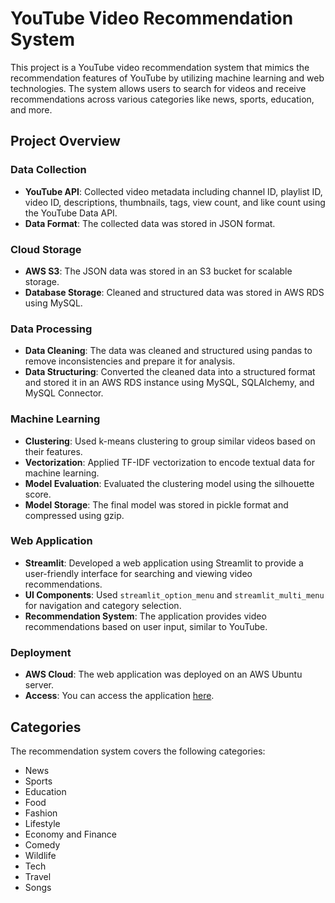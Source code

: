 # YouTube Video Recommendation System

This project is a YouTube video recommendation system that mimics the recommendation features of YouTube by utilizing machine learning and web technologies. The system allows users to search for videos and receive recommendations across various categories like news, sports, education, and more.

## Project Overview

### Data Collection
- **YouTube API**: Collected video metadata including channel ID, playlist ID, video ID, descriptions, thumbnails, tags, view count, and like count using the YouTube Data API.
- **Data Format**: The collected data was stored in JSON format.

### Cloud Storage
- **AWS S3**: The JSON data was stored in an S3 bucket for scalable storage.
- **Database Storage**: Cleaned and structured data was stored in AWS RDS using MySQL.

### Data Processing
- **Data Cleaning**: The data was cleaned and structured using pandas to remove inconsistencies and prepare it for analysis.
- **Data Structuring**: Converted the cleaned data into a structured format and stored it in an AWS RDS instance using MySQL, SQLAlchemy, and MySQL Connector.

### Machine Learning
- **Clustering**: Used k-means clustering to group similar videos based on their features.
- **Vectorization**: Applied TF-IDF vectorization to encode textual data for machine learning.
- **Model Evaluation**: Evaluated the clustering model using the silhouette score.
- **Model Storage**: The final model was stored in pickle format and compressed using gzip.

### Web Application
- **Streamlit**: Developed a web application using Streamlit to provide a user-friendly interface for searching and viewing video recommendations.
- **UI Components**: Used `streamlit_option_menu` and `streamlit_multi_menu` for navigation and category selection.
- **Recommendation System**: The application provides video recommendations based on user input, similar to YouTube.

### Deployment
- **AWS Cloud**: The web application was deployed on an AWS Ubuntu server.
- **Access**: You can access the application [here](http://3.109.153.63:8501/).

## Categories
The recommendation system covers the following categories:
- News
- Sports
- Education
- Food
- Fashion
- Lifestyle
- Economy and Finance
- Comedy
- Wildlife
- Tech
- Travel
- Songs


